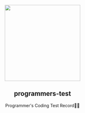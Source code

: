 <p align="center">
  <img src="https://avatars.githubusercontent.com/u/88082564?s=280&v=4" height="250">
  <h2 align="center">programmers-test</h2>
  <p align="center">Programmer's Coding Test Record🤦‍♂️<p>

  </p>
</p>
